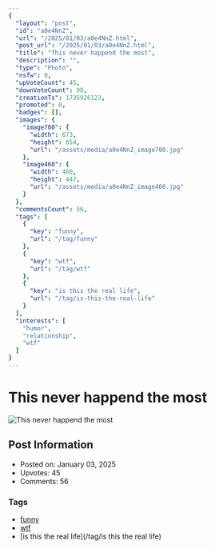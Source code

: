 ```yaml
---
{
  "layout": "post",
  "id": "a0e4NnZ",
  "url": "/2025/01/03/a0e4NnZ.html",
  "post_url": "/2025/01/03/a0e4NnZ.html",
  "title": "This never happend the most",
  "description": "",
  "type": "Photo",
  "nsfw": 0,
  "upVoteCount": 45,
  "downVoteCount": 98,
  "creationTs": 1735926123,
  "promoted": 0,
  "badges": [],
  "images": {
    "image700": {
      "width": 673,
      "height": 654,
      "url": "/assets/media/a0e4NnZ_image700.jpg"
    },
    "image460": {
      "width": 460,
      "height": 447,
      "url": "/assets/media/a0e4NnZ_image460.jpg"
    }
  },
  "commentsCount": 56,
  "tags": [
    {
      "key": "funny",
      "url": "/tag/funny"
    },
    {
      "key": "wtf",
      "url": "/tag/wtf"
    },
    {
      "key": "is this the real life",
      "url": "/tag/is-this-the-real-life"
    }
  ],
  "interests": [
    "humor",
    "relationship",
    "wtf"
  ]
}
---
```


# This never happend the most

![This never happend the most](/assets/media/a0e4NnZ_image700.jpg)

## Post Information

- Posted on: January 03, 2025
- Upvotes: 45
- Comments: 56

### Tags

- [funny](/tag/funny)
- [wtf](/tag/wtf)
- [is this the real life](/tag/is this the real life)
